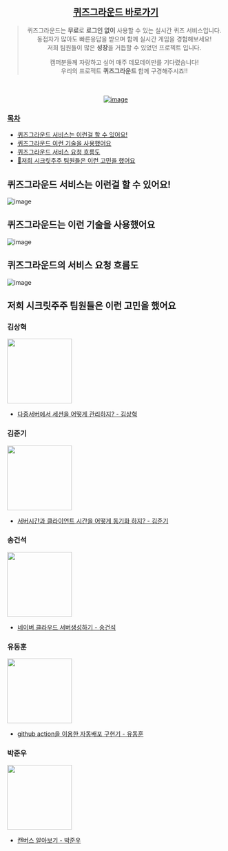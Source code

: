 <div align="center">

## [퀴즈그라운드 바로가기](http://www.quizground.duckdns.org)

> 퀴즈그라운드는 **무료**로 **로그인 없이** 사용할 수 있는 실시간 퀴즈 서비스입니다.  
> 동접자가 많아도 빠른응답을 받으며 함께 실시간 게임을 경험해보세요!<br>
> 저희 팀원들이 많은 **성장**을 거듭할 수 있었던 프로젝트 입니다.
>
> 캠퍼분들께 자랑하고 싶어 매주 데모데이만를 기다렸습니다!  
> 우리의 프로젝트 **퀴즈그라운드** 함께 구경해주시죠!!

<br><br>
<a href="http://www.quizground.duckdns.org">
![image](https://github.com/user-attachments/assets/a36f95e4-2e3b-4040-9531-7412b38cf469)
<br>
</div>

<!-- TOC -->

### 목차

* [퀴즈그라운드 서비스는 이런걸 할 수 있어요!](#퀴즈그라운드-서비스는-이런걸-할-수-있어요)
* [퀴즈그라운드 이런 기술을 사용했어요](#퀴즈그라운드는-이런-기술을-사용했어요)
* [퀴즈그라운드 서비스 요청 흐름도](#퀴즈그라운드의-서비스-요청-흐름도)
* [🤔저희 시크릿주주 팀원들은 이런 고민을 했어요](#저희-시크릿주주-팀원들은-이런-고민을-했어요)

<!-- TOC -->

## 퀴즈그라운드 서비스는 이런걸 할 수 있어요!

![image](https://github.com/user-attachments/assets/d77f98d1-ef86-4fda-8cf8-d4e01b255cd8)

## 퀴즈그라운드는 이런 기술을 사용했어요

![image](https://github.com/user-attachments/assets/eb525cbb-a8ec-4124-91c6-6894669f5ea1)

## 퀴즈그라운드의 서비스 요청 흐름도

![image](https://github.com/user-attachments/assets/a4d46a8e-9115-45c1-ab27-2a81984b91c4)

## 저희 시크릿주주 팀원들은 이런 고민을 했어요

### 김상혁

<a href="https://github.com/NewCodes7"><img src="https://avatars.githubusercontent.com/u/123712285?v=4" width="150"></a>

- [다중서버에서 세션을 어떻게 관리하지? - 김상혁](https://www.notion.so/s0n9/c1102f6f03c248aaa6d4fac01053dd8a?pvs=4)

### 김준기

<a href="https://github.com/ijun17"><img src="https://avatars.githubusercontent.com/u/54887575?v=4" width="150"></a>

- [서버시간과 클라이언트 시간을 어떻게 동기화 하지? - 김준기](https://www.notion.so/s0n9/8cbb0a03993142e093f269b09e938509?pvs=25)

### 송건석

<a href="https://github.com/songbuild00"><img src="https://avatars.githubusercontent.com/u/12987674?v=4" width="150"></a>

- [네이버 클라우드 서버생성하기 - 송건석](https://www.notion.so/s0n9/133c2492516b806eb172d8527bf07785?pvs=4)

### 유동훈

<a href="https://github.com/DongHoonYu96"><img src="https://avatars.githubusercontent.com/u/50190387?v=4" width="150"></a>

- [github action을 이용한 자동배포 구현기 - 유동훈](https://www.notion.so/s0n9/ci-cd-github-action-d6b16167deea45308fb08a3fb2ccb60f?pvs=4)

### 박준우

<a href="https://github.com/always97"><img src="https://avatars.githubusercontent.com/u/97427744?v=4" width="150"></a>

- [캔버스 알아보기 - 박준우](https://www.notion.so/s0n9/canvas-canvas-a61d7fdc0a4042cb88f2fe34cb65c642?pvs=4)
